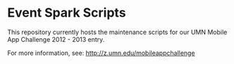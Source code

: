 Event Spark Scripts
============================

This repository currently hosts the maintenance scripts for our
UMN Mobile App Challenge 2012 - 2013 entry.

For more information, see:
http://z.umn.edu/mobileappchallenge
